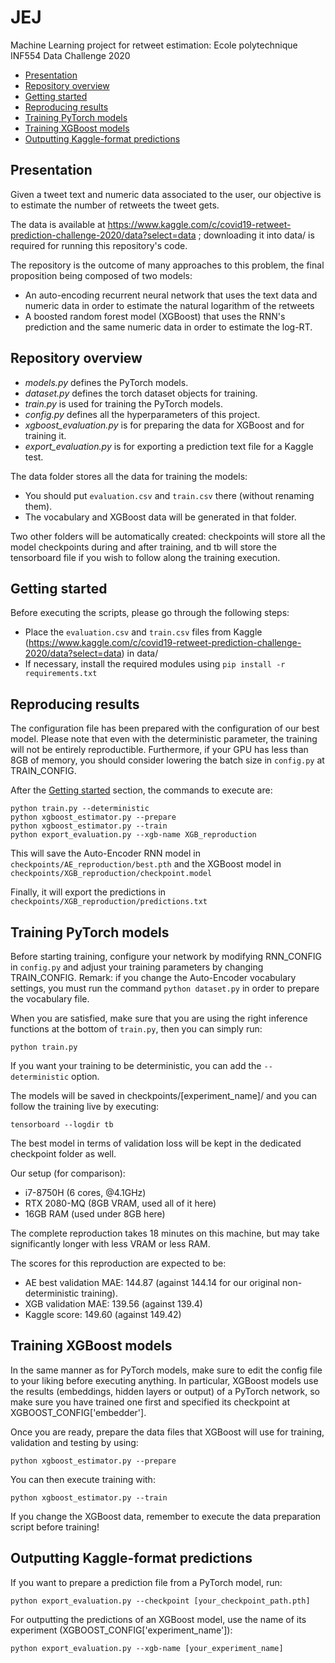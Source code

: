 # JEJ

Machine Learning project for retweet estimation: Ecole polytechnique INF554 Data Challenge 2020

  * [Presentation](#presentation)
  * [Repository overview](#repository-overview)
  * [Getting started](#getting-started)
  * [Reproducing results](#reproducing-results)
  * [Training PyTorch models](#training-pytorch-models)
  * [Training XGBoost models](#training-xgboost-models)
  * [Outputting Kaggle-format predictions](#outputting-kaggle-format-predictions)

## Presentation

Given a tweet text and numeric data associated to the user, our objective is to estimate the number of retweets the tweet gets. 

The data is available at https://www.kaggle.com/c/covid19-retweet-prediction-challenge-2020/data?select=data ; downloading it into data/ is required for running this repository's code.

The repository is the outcome of many approaches to this problem, the final proposition being composed of two models:

* An auto-encoding recurrent neural network that uses the text data and numeric data in order to estimate the natural logarithm of the retweets
* A boosted random forest model (XGBoost) that uses the RNN's prediction and the same numeric data in order to estimate the log-RT.

## Repository overview

* *models.py* defines the PyTorch models.
* *dataset.py* defines the torch dataset objects for training.
* *train.py* is used for training the PyTorch models.
* *config.py* defines all the hyperparameters of this project.
* *xgboost_evaluation.py* is for preparing the data for XGBoost and for training it.
* *export_evaluation.py* is for exporting a prediction text file for a Kaggle test.

The data folder stores all the data for training the models:

* You should put `evaluation.csv` and `train.csv` there (without renaming them).
* The vocabulary and XGBoost data will be generated in that folder.

Two other folders will be automatically created: checkpoints will store all the model checkpoints during and after training, and tb will store the tensorboard file if you wish to follow along the training execution.

## Getting started

Before executing the scripts, please go through the following steps:

* Place the `evaluation.csv` and `train.csv` files from Kaggle (https://www.kaggle.com/c/covid19-retweet-prediction-challenge-2020/data?select=data) in data/
* If necessary, install the required modules using `pip install -r requirements.txt`

## Reproducing results

The configuration file has been prepared with the configuration of our best model. Please note that even with the deterministic parameter, the training will not be entirely reproductible. Furthermore, if your GPU has less than 8GB of memory, you should consider lowering the batch size in `config.py` at TRAIN_CONFIG.

After the [Getting started](#getting-started) section, the commands to execute are:

    python train.py --deterministic
    python xgboost_estimator.py --prepare
    python xgboost_estimator.py --train
    python export_evaluation.py --xgb-name XGB_reproduction

This will save the Auto-Encoder RNN model in `checkpoints/AE_reproduction/best.pth` and the XGBoost model in `checkpoints/XGB_reproduction/checkpoint.model`

Finally, it will export the predictions in `checkpoints/XGB_reproduction/predictions.txt`

## Training PyTorch models

Before starting training, configure your network by modifying RNN_CONFIG in `config.py` and adjust your training parameters by changing TRAIN_CONFIG.
Remark: if you change the Auto-Encoder vocabulary settings, you must run the command `python dataset.py` in order to prepare the vocabulary file.

When you are satisfied, make sure that you are using the right inference functions at the bottom of `train.py`, then you can simply run:

    python train.py

If you want your training to be deterministic, you can add the `--deterministic` option.

The models will be saved in checkpoints/[experiment_name]/ and you can follow the training live by executing:

    tensorboard --logdir tb

The best model in terms of validation loss will be kept in the dedicated checkpoint folder as well.

Our setup (for comparison):

* i7-8750H (6 cores, @4.1GHz)
* RTX 2080-MQ (8GB VRAM, used all of it here)
* 16GB RAM (used under 8GB here)

The complete reproduction takes 18 minutes on this machine, but may take significantly longer with less VRAM or less RAM.

The scores for this reproduction are expected to be:

* AE best validation MAE: 144.87 (against 144.14 for our original non-deterministic training).
* XGB validation MAE: 139.56 (against 139.4)
* Kaggle score: 149.60 (against 149.42)

## Training XGBoost models

In the same manner as for PyTorch models, make sure to edit the config file to your liking before executing anything.
In particular, XGBoost models use the results (embeddings, hidden layers or output) of a PyTorch network, so make sure you have trained one first and specified its checkpoint at XGBOOST_CONFIG['embedder'].

Once you are ready, prepare the data files that XGBoost will use for training, validation and testing by using:

    python xgboost_estimator.py --prepare

You can then execute training with:

    python xgboost_estimator.py --train

If you change the XGBoost data, remember to execute the data preparation script before training!

## Outputting Kaggle-format predictions

If you want to prepare a prediction file from a PyTorch model, run:

    python export_evaluation.py --checkpoint [your_checkpoint_path.pth]

For outputting the predictions of an XGBoost model, use the name of its experiment (XGBOOST_CONFIG['experiment_name']):

    python export_evaluation.py --xgb-name [your_experiment_name]
